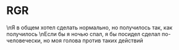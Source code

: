 # RGR
\nЯ в общем хотел сделать нормально, но получилось так, как получилось
\nЕсли бы я ночью спал, я бы посидел сделал по-человечески, но моя голова против таких действий
